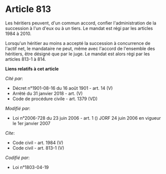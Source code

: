 # Article 813

Les héritiers peuvent, d'un commun accord, confier l'administration de la succession à l'un d'eux ou à un tiers. Le mandat
est régi par les articles 1984 à 2010. 

Lorsqu'un héritier au moins a accepté la succession à concurrence de l'actif net, le mandataire ne peut, même avec l'accord
de l'ensemble des héritiers, être désigné que par le juge. Le mandat est alors régi par les articles 813-1 à 814.

**Liens relatifs à cet article**

_Cité par_:

  - Décret n°1901-08-16 du 16 août 1901 - art. 14 (V)
  - Arrêté du 31 janvier 2018 - art. (V)
  - Code de procédure civile - art. 1379 (VD)

_Modifié par_:

  - Loi n°2006-728 du 23 juin 2006 - art. 1 () JORF 24 juin 2006 en vigueur le 1er janvier 2007

_Cite_:

  - Code civil - art. 1984 (V)
  - Code civil - art. 813-1 (V)

_Codifié par_:

  - Loi n°1803-04-19
